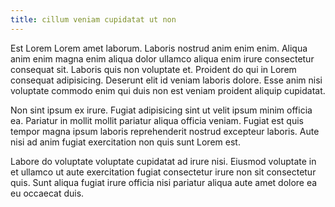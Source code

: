 ```yaml
---
title: cillum veniam cupidatat ut non
---
```


Est Lorem Lorem amet laborum. Laboris nostrud anim enim enim. Aliqua anim enim magna enim aliqua dolor ullamco aliqua enim irure consectetur consequat sit. Laboris quis non voluptate et. Proident do qui in Lorem consequat adipisicing. Deserunt elit id veniam laboris dolore. Esse anim nisi voluptate commodo enim qui duis non est veniam proident aliquip cupidatat.

Non sint ipsum ex irure. Fugiat adipisicing sint ut velit ipsum minim officia ea. Pariatur in mollit mollit pariatur aliqua officia veniam. Fugiat est quis tempor magna ipsum laboris reprehenderit nostrud excepteur laboris. Aute nisi ad anim fugiat exercitation non quis sunt Lorem est.

Labore do voluptate voluptate cupidatat ad irure nisi. Eiusmod voluptate in et ullamco ut aute exercitation fugiat consectetur irure non sit consectetur quis. Sunt aliqua fugiat irure officia nisi pariatur aliqua aute amet dolore ea eu occaecat duis.
